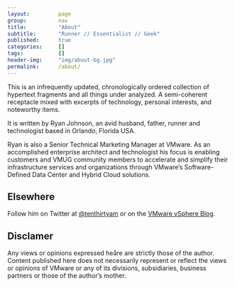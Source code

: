```yaml
---
layout:         page
group:          nav
title:          "About"
subtitle:       "Runner // Essentialist // Geek"
published:      true
categories:     []
tags:           []
header-img:     "img/about-bg.jpg"
permalink:      /about/
---
```


<p>This is an infrequently updated, chronologically ordered collection of hypertext fragments and all things under analyzed. A semi-coherent receptacle mixed with excerpts of technology, personal interests, and noteworthy items.</p>

<p>It is written by Ryan Johnson, an avid husband, father, runner and technologist based in Orlando, Florida USA.</p>

<p>Ryan is also a Senior Technical Marketing Manager at VMware. As an accomplished enterprise architect and technologist his focus is enabling customers and VMUG community members to accelerate and simplify their infrastructure services and organizations through VMware’s Software-Defined Data Center and Hybrid Cloud solutions.</p>

<h2>Elsewhere</h2>

<p>Follow him on Twitter at <a href="http://twitter.com/tenthirtyam" title="@tenthirtyam" target="_blank">@tenthirtyam</a> or on the <a href="http://blogs.vmware.com/vsphere" title="VMware vSphere Blog" target="_blank">VMware vSphere Blog</a>.</p>

<h2>Disclamer</h2>

<p>Any views or opinions expressed heåre are strictly those of the author. Content published here does not necessarily represent or reflect the views or opinions of VMware or any of its divisions, subsidiaries, business partners or those of the author’s mother.</p>
